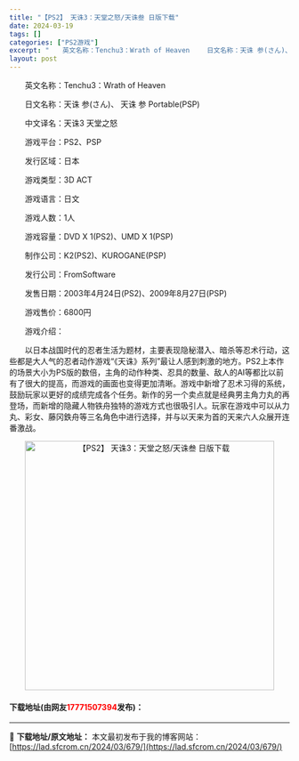 ```yaml
---
title: "【PS2】 天诛3：天堂之怒/天诛叁 日版下载"
date: 2024-03-19
tags: []
categories: ["PS2游戏"]
excerpt: "　　英文名称：Tenchu3：Wrath of Heaven 　　日文名称：天诛 参(さん)、 天诛 参 Portable(PSP) 　　中文译名：天诛3 天堂之怒 　　游戏平台：PS2、PSP 　　发行区域：日本 　　游戏类型：3D ACT 　　游戏语言：日文 　　游戏人数：1人 　　游戏容量：D&hellip;"
layout: post
---
```


 <p>　　英文名称：Tenchu3：Wrath of Heaven</p> <p>　　日文名称：天诛 参(さん)、 天诛 参 Portable(PSP)</p> <p>　　中文译名：天诛3 天堂之怒</p> <p>　　游戏平台：PS2、PSP</p> <p>　　发行区域：日本</p> <p>　　游戏类型：3D ACT</p> <p>　　游戏语言：日文</p> <p>　　游戏人数：1人</p> <p>　　游戏容量：DVD X 1(PS2)、UMD X 1(PSP)</p> <p>　　制作公司：K2(PS2)、KUROGANE(PSP)</p> <p>　　发行公司：FromSoftware</p> <p>　　发售日期：2003年4月24日(PS2)、2009年8月27日(PSP)</p> <p>　　游戏售价：6800円</p> <p>　　游戏介绍：</p> <p>　　以日本战国时代的忍者生活为题材，主要表现隐秘潜入、暗杀等忍术行动，这些都是大人气的忍者动作游戏&ldquo;《天诛》系列&rdquo;最让人感到刺激的地方。PS2上本作的场景大小为PS版的数倍，主角的动作种类、忍具的数量、敌人的AI等都比以前有了很大的提高，而游戏的画面也变得更加清晰。游戏中新增了忍术习得的系统，鼓励玩家以更好的成绩完成各个任务。新作的另一个卖点就是经典男主角力丸的再登场，而新增的隐藏人物铁舟独特的游戏方式也很吸引人。玩家在游戏中可以从力丸、彩女、藤冈鉄舟等三名角色中进行选择，并与以天来为首的天来六人众展开连番激战。</p> <p align="center"><img align="" border="0" src="https://lad.sfcrom.cn/wp-content/uploads/2024/03/20240319_65f9997c79a18.jpg" width="448" alt="【PS2】 天诛3：天堂之怒/天诛叁 日版下载" /></p> <p><h4>下载地址(由网友<font color="red">17771507394</font>发布)：</h4></p> 

---
📖 **下载地址/原文地址：** 本文最初发布于我的博客网站：[https://lad.sfcrom.cn/2024/03/679/](https://lad.sfcrom.cn/2024/03/679/)
